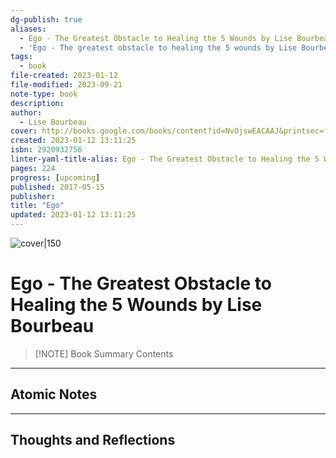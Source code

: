 ```yaml
---
dg-publish: true
aliases:
  - Ego - The Greatest Obstacle to Healing the 5 Wounds by Lise Bourbeau
  - 'Ego - The greatest obstacle to healing the 5 wounds by Lise Bourbeau, "EGO - The greatest obstacle to healing the 5 wounds"'
tags:
  - book
file-created: 2023-01-12
file-modified: 2023-09-21
note-type: book 
description: 
author:
  - Lise Bourbeau
cover: http://books.google.com/books/content?id=NvOjswEACAAJ&printsec=frontcover&img=1&zoom=1&source=gbs_api
created: 2023-01-12 13:11:25
isbn: 2920932756 
linter-yaml-title-alias: Ego - The Greatest Obstacle to Healing the 5 Wounds by Lise Bourbeau
pages: 224
progress: [upcoming]
published: 2017-05-15
publisher: 
title: "Ego"
updated: 2023-01-12 13:11:25
---
```


![cover|150](http://books.google.com/books/content?id=NvOjswEACAAJ&printsec=frontcover&img=1&zoom=1&source=gbs_api)

# Ego - The Greatest Obstacle to Healing the 5 Wounds by Lise Bourbeau

> [!NOTE] Book Summary
> Contents

---

## Atomic Notes

---

## Thoughts and Reflections

